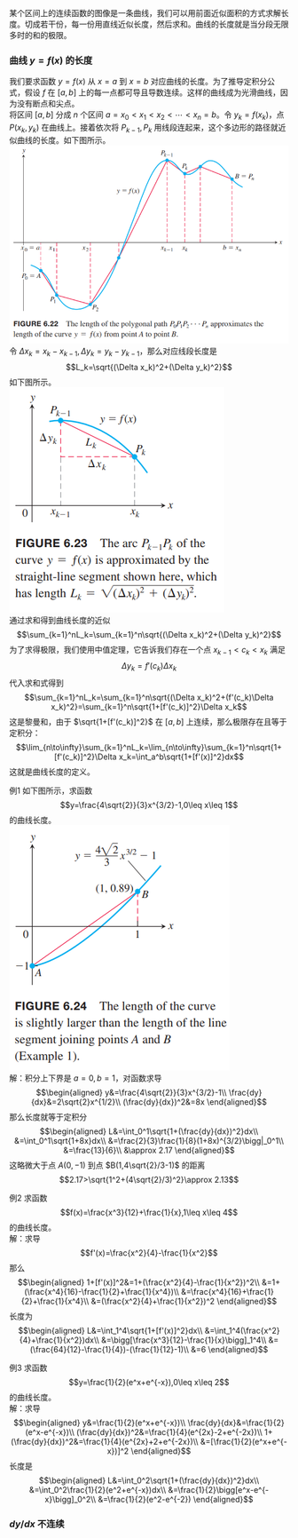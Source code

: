 某个区间上的连续函数的图像是一条曲线，我们可以用前面近似面积的方式求解长度。切成若干份，每一份用直线近似长度，然后求和。曲线的长度就是当分段无限多时的和的极限。

### 曲线 $y=f(x)$ 的长度
我们要求函数 $y=f(x)$ 从 $x=a$ 到 $x=b$ 对应曲线的长度。为了推导定积分公式，假设 $f$ 在 $[a,b]$ 上的每一点都可导且导数连续。这样的曲线成为光滑曲线，因为没有断点和尖点。  
将区间 $[a,b]$ 分成 $n$ 个区间 $a=x_0<x_1<x_2<\cdots<x_n=b$。令 $y_k=f(x_k)$，点 $P(x_k,y_k)$ 在曲线上。接着依次将 $P_{k-1},P_k$ 用线段连起来，这个多边形的路径就近似曲线的长度。如下图所示。  
![](030.010.png)  
令 $\Delta x_k=x_k-x_{k-1},\Delta y_k=y_k-y_{k-1}$，那么对应线段长度是
$$L_k=\sqrt{(\Delta x_k)^2+(\Delta y_k)^2}$$
如下图所示。  
![](030.020.png)  
通过求和得到曲线长度的近似
$$\sum_{k=1}^nL_k=\sum_{k=1}^n\sqrt{(\Delta x_k)^2+(\Delta y_k)^2}$$
为了求得极限，我们使用中值定理，它告诉我们存在一个点 $x_{k-1}<c_k<x_k$ 满足
$$\Delta y_k=f'(c_k)\Delta x_k$$
代入求和式得到
$$\sum_{k=1}^nL_k=\sum_{k=1}^n\sqrt{(\Delta x_k)^2+(f'(c_k)\Delta x_k)^2}=\sum_{k=1}^n\sqrt{1+[f'(c_k)]^2}\Delta x_k$$
这是黎曼和，由于 $\sqrt{1+[f'(c_k)]^2}$ 在 $[a,b]$ 上连续，那么极限存在且等于定积分：
$$\lim_{n\to\infty}\sum_{k=1}^nL_k=\lim_{n\to\infty}\sum_{k=1}^n\sqrt{1+[f'(c_k)]^2}\Delta x_k=\int_a^b\sqrt{1+[f'(x)]^2}dx$$
这就是曲线长度的定义。

例1 如下图所示，求函数
$$y=\frac{4\sqrt{2}}{3}x^{3/2}-1,0\leq x\leq 1$$
的曲线长度。  
![](030.030.png)  
解：积分上下界是 $a=0,b=1$，对函数求导
$$\begin{aligned}
y&=\frac{4\sqrt{2}}{3}x^{3/2}-1\\
\frac{dy}{dx}&=2\sqrt{2}x^{1/2}\\
(\frac{dy}{dx})^2&=8x
\end{aligned}$$
那么长度就等于定积分
$$\begin{aligned}
L&=\int_0^1\sqrt{1+(\frac{dy}{dx})^2}dx\\
&=\int_0^1\sqrt{1+8x}dx\\
&=\frac{2}{3}\frac{1}{8}(1+8x)^{3/2}\bigg|_0^1\\
&=\frac{13}{6}\\
&\approx 2.17
\end{aligned}$$
这略微大于点 $A(0,-1)$ 到点 $B(1,4\sqrt{2}/3-1)$ 的距离
$$2.17>\sqrt{1^2+(4\sqrt{2}/3)^2}\approx 2.13$$

例2 求函数
$$f(x)=\frac{x^3}{12}+\frac{1}{x},1\leq x\leq 4$$
的曲线长度。  
解：求导
$$f'(x)=\frac{x^2}{4}-\frac{1}{x^2}$$
那么
$$\begin{aligned}
1+[f'(x)]^2&=1+(\frac{x^2}{4}-\frac{1}{x^2})^2\\
&=1+(\frac{x^4}{16}-\frac{1}{2}+\frac{1}{x^4})\\
&=\frac{x^4}{16}+\frac{1}{2}+\frac{1}{x^4}\\
&=(\frac{x^2}{4}+\frac{1}{x^2})^2
\end{aligned}$$
长度为
$$\begin{aligned}
L&=\int_1^4\sqrt{1+[f'(x)]^2}dx\\
&=\int_1^4(\frac{x^2}{4}+\frac{1}{x^2})dx\\
&=\bigg[\frac{x^3}{12}-\frac{1}{x}\bigg]_1^4\\
&=(\frac{64}{12}-\frac{1}{4})-(\frac{1}{12}-1)\\
&=6
\end{aligned}$$

例3 求函数
$$y=\frac{1}{2}(e^x+e^{-x}),0\leq x\leq 2$$
的曲线长度。  
解：求导
$$\begin{aligned}
y&=\frac{1}{2}(e^x+e^{-x})\\
\frac{dy}{dx}&=\frac{1}{2}(e^x-e^{-x})\\
(\frac{dy}{dx})^2&=\frac{1}{4}(e^{2x}-2+e^{-2x})\\
1+(\frac{dy}{dx})^2&=\frac{1}{4}(e^{2x}+2+e^{-2x})\\
&=[\frac{1}{2}(e^x+e^{-x})]^2
\end{aligned}$$
长度是
$$\begin{aligned}
L&=\int_0^2\sqrt{1+(\frac{dy}{dx})^2}dx\\
&=\int_0^2\frac{1}{2}(e^2+e^{-x})dx\\
&=\frac{1}{2}\bigg[e^x-e^{-x}\bigg]_0^2\\
&=\frac{1}{2}(e^2-e^{-2})
\end{aligned}$$

### $dy/dx$ 不连续


